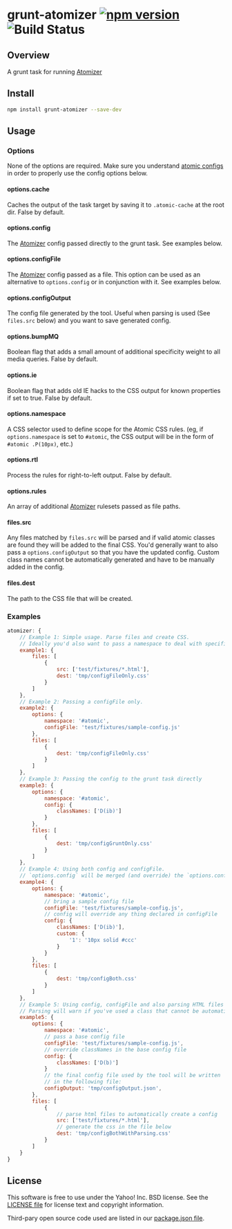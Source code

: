 # grunt-atomizer [![npm version](https://badge.fury.io/js/grunt-atomizer.svg)](http://badge.fury.io/js/grunt-atomizer) ![Build Status](https://github.com/acss-io/grunt-atomizer/actions/workflows/test.yml/badge.svg)

## Overview

A grunt task for running [Atomizer](http://github.com/acss-io/atomizer)

## Install

```bash
npm install grunt-atomizer --save-dev
```

## Usage

### Options

None of the options are required. Make sure you understand [atomic configs](https://github.com/acss-io/atomizer/blob/master/examples/example-config.js) in order to properly use the config options below.

#### options.cache

Caches the output of the task target by saving it to `.atomic-cache` at the root dir. False by default.

#### options.config

The [Atomizer](http://github.com/acss-io/atomizer) config passed directly to the grunt task. See examples below.

#### options.configFile

The [Atomizer](http://github.com/acss-io/atomizer) config passed as a file. This option can be used as an alternative to `options.config` or in conjunction with it. See examples below.

#### options.configOutput

The config file generated by the tool. Useful when parsing is used (See `files.src` below) and you want to save generated config.

#### options.bumpMQ

Boolean flag that adds a small amount of additional specificity weight to all media queries. False by default.

#### options.ie

Boolean flag that adds old IE hacks to the CSS output for known properties if set to true. False by default.

#### options.namespace

A CSS selector used to define scope for the Atomic CSS rules.  (eg, if `options.namespace` is set to `#atomic`, the CSS output will be in the form of `#atomic .P(10px)`, etc.)

#### options.rtl

Process the rules for right-to-left output. False by default.

#### options.rules

An array of additional [Atomizer](http://github.com/acss-io/atomizer) rulesets passed as file paths. 

#### files.src

Any files matched by `files.src` will be parsed and if valid atomic classes are found they will be added to the final CSS. You'd generally want to also pass a `options.configOutput` so that you have the updated config. Custom class names cannot be automatically generated and have to be manually added in the config.

#### files.dest

The path to the CSS file that will be created.

### Examples

```javascript
atomizer: {
    // Example 1: Simple usage. Parse files and create CSS.
    // Ideally you'd also want to pass a namespace to deal with specificity.
    example1: {
        files: [
            {
                src: ['test/fixtures/*.html'],
                dest: 'tmp/configFileOnly.css'
            }
        ]
    },
    // Example 2: Passing a configFile only.
    example2: {
        options: {
            namespace: '#atomic',
            configFile: 'test/fixtures/sample-config.js'
        },
        files: [
            {
                dest: 'tmp/configFileOnly.css'
            }
        ]
    },
    // Example 3: Passing the config to the grunt task directly
    example3: {
        options: {
            namespace: '#atomic',
            config: {
                classNames: ['D(ib)']
            }
        },
        files: [
            {
                dest: 'tmp/configGruntOnly.css'
            }
        ]
    },
    // Example 4: Using both config and configFile.
    // `options.config` will be merged (and override) the `options.configFile`.
    example4: {
        options: {
            namespace: '#atomic',
            // bring a sample config file
            configFile: 'test/fixtures/sample-config.js',
            // config will override any thing declared in configFile
            config: {
                classNames: ['D(ib)'],
                custom: {
                    '1': '10px solid #ccc'
                }
            }
        },
        files: [
            {
                dest: 'tmp/configBoth.css'
            }
        ]
    },
    // Example 5: Using config, configFile and also parsing HTML files (it can be any type of file).
    // Parsing will warn if you've used a class that cannot be automatically generated and therefore requires you to manually add it to the config.
    example5: {
        options: {
            namespace: '#atomic',
            // pass a base config file
            configFile: 'test/fixtures/sample-config.js',
            // override classNames in the base config file
            config: {
                classNames: ['D(b)']
            }
            // the final config file used by the tool will be written
            // in the following file:
            configOutput: 'tmp/configOutput.json',
        },
        files: [
            {
                // parse html files to automatically create a config
                src: ['test/fixtures/*.html'],
                // generate the css in the file below
                dest: 'tmp/configBothWithParsing.css'
            }
        ]
    }
}
```

## License

This software is free to use under the Yahoo! Inc. BSD license.
See the [LICENSE file][] for license text and copyright information.

[LICENSE file]: https://github.com/acss-io/grunt-atomizer/blob/master/LICENSE.md

Third-pary open source code used are listed in our [package.json file]( https://github.com/acss-io/grunt-atomizer/blob/master/package.json).
